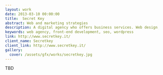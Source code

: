 ```yaml
---
layout: work
date: 2013-03-10 00:00:00
title:  Secret Key
abstract: Web and marketing strategies
description: A digital agency who offers business services. Web design, seo, marketing, platform development, social media marketing.
keywords: web agency, front-end development, seo, wordpress
link: http://www.secretkey.it/
client_name: Secretkey
client_link: http://www.secretkey.it/
gallery:
  cover: /assets/gfx/works/secretkey.jpg
---
```


TBD